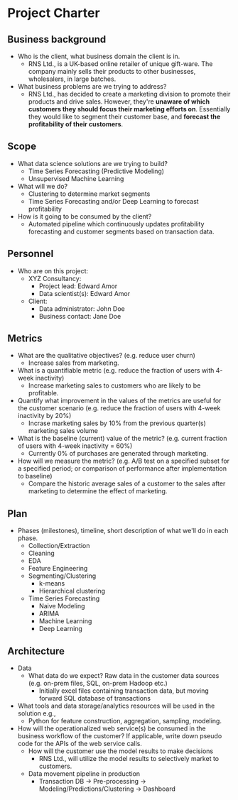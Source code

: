# Project Charter

## Business background

- Who is the client, what business domain the client is in.
  - RNS Ltd., is a UK-based online retailer of unique gift-ware. The company mainly
    sells their products to other businesses, wholesalers, in large batches.
- What business problems are we trying to address?
  - RNS Ltd., has decided to create a marketing division to promote their products
    and drive sales. However, they're **unaware of which customers
    they should focus their marketing efforts on**. Essentially they would like
    to segment their customer base, and **forecast the profitability of their
    customers**.

## Scope
- What data science solutions are we trying to build?
  - Time Series Forecasting (Predictive Modeling)
  - Unsupervised Machine Learning
- What will we do?
  - Clustering to determine market segments 
  - Time Series Forecasting and/or Deep Learning to forecast profitability
- How is it going to be consumed by the client?
  - Automated pipeline which continuously updates profitability forecasting
    and customer segments based on transaction data.

## Personnel
- Who are on this project:
	- XYZ Consultancy:
		- Project lead: Edward Amor
		- Data scientist(s): Edward Amor
	- Client:
		- Data administrator: John Doe
		- Business contact: Jane Doe
	
## Metrics
- What are the qualitative objectives? (e.g. reduce user churn)
  - Increase sales from marketing.
- What is a quantifiable metric  (e.g. reduce the fraction of users with 4-week inactivity)
  - Increase marketing sales to customers who are likely to be profitable.
- Quantify what improvement in the values of the metrics are useful for the customer scenario (e.g. reduce the fraction of users with 4-week inactivity by 20%)
  - Incrase marketing sales by 10% from the previous quarter(s) marketing sales volume
- What is the baseline (current) value of the metric? (e.g. current fraction of users with 4-week inactivity = 60%)
  - Currently 0% of purchases are generated through marketing.
- How will we measure the metric? (e.g. A/B test on a specified subset for a specified period; or comparison of performance after implementation to baseline)
  - Compare the historic average sales of a customer to the sales after marketing
    to determine the effect of marketing. 

## Plan
- Phases (milestones), timeline, short description of what we'll do in each phase.
  - Collection/Extraction
  - Cleaning
  - EDA
  - Feature Engineering
  - Segmenting/Clustering
    - k-means
    - Hierarchical clustering
  - Time Series Forecasting
    - Naive Modeling
    - ARIMA
    - Machine Learning
    - Deep Learning

## Architecture
- Data
  - What data do we expect? Raw data in the customer data sources (e.g. on-prem files, SQL, on-prem Hadoop etc.)
    - Initially excel files containing transaction data, but moving forward SQL database of transactions
- What tools and data storage/analytics resources will be used in the solution e.g.,
  - Python for feature construction, aggregation, sampling, modeling.
- How will the operationalized web service(s) be consumed in the business workflow of the customer? If applicable, write down pseudo code for the APIs of the web service calls.
  - How will the customer use the model results to make decisions
    - RNS Ltd., will utilize the model results to selectively market to customers.
  - Data movement pipeline in production
    - Transaction DB -> Pre-processing -> Modeling/Predictions/Clustering -> Dashboard
